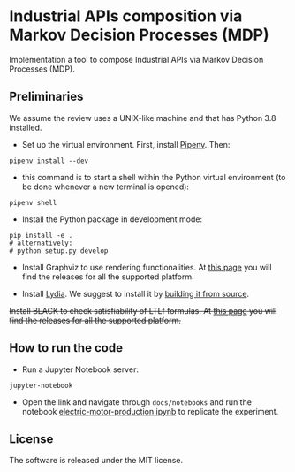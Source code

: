 # Industrial APIs composition via Markov Decision Processes (MDP)

Implementation a tool to compose Industrial APIs via Markov Decision Processes (MDP).

## Preliminaries

We assume the review uses a UNIX-like machine and that has Python 3.8 installed.

- Set up the virtual environment. 
First, install [Pipenv](https://pipenv-fork.readthedocs.io/en/latest/).
Then:
```
pipenv install --dev
```
                    
- this command is to start a shell within the Python virtual environment (to be done whenever a new terminal is opened):
```
pipenv shell
```

- Install the Python package in development mode:
```
pip install -e .
# alternatively:
# python setup.py develop 
```

- Install Graphviz to use rendering functionalities. 
  At [this page](https://www.graphviz.org/download/) you will find the releases for all the supported platform.

- Install [Lydia](https://github.com/whitemech/lydia). 
  We suggest to install it by [building it from source](https://github.com/whitemech/lydia#build-from-source).

~~Install BLACK to check satisfiability of LTLf formulas. At [this page](https://www.black-sat.org/en/stable/installation.html) you will find the releases for all the supported platform.~~

## How to run the code

- Run a Jupyter Notebook server:

```
jupyter-notebook
```

- Open the link and navigate through `docs/notebooks` and run the notebook [electric-motor-production.ipynb](./docs/notebooks/electric-motor-production.ipynb) to replicate the experiment.

## License

The software is released under the MIT license.

